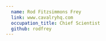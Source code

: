 ```yaml
---
  name: Rod Fitzsimmons Frey
  link: www.cavalryhq.com
  occupation_title: Chief Scientist
  github: rodfrey
---
```

